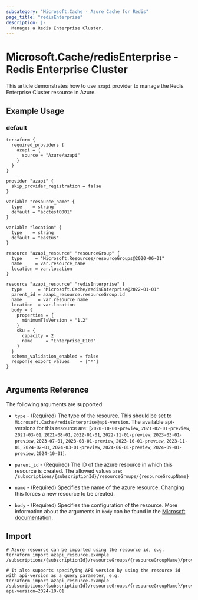 ```yaml
---
subcategory: "Microsoft.Cache - Azure Cache for Redis"
page_title: "redisEnterprise"
description: |-
  Manages a Redis Enterprise Cluster.
---
```


# Microsoft.Cache/redisEnterprise - Redis Enterprise Cluster

This article demonstrates how to use `azapi` provider to manage the Redis Enterprise Cluster resource in Azure.

## Example Usage

### default

```hcl
terraform {
  required_providers {
    azapi = {
      source = "Azure/azapi"
    }
  }
}

provider "azapi" {
  skip_provider_registration = false
}

variable "resource_name" {
  type    = string
  default = "acctest0001"
}

variable "location" {
  type    = string
  default = "eastus"
}

resource "azapi_resource" "resourceGroup" {
  type     = "Microsoft.Resources/resourceGroups@2020-06-01"
  name     = var.resource_name
  location = var.location
}

resource "azapi_resource" "redisEnterprise" {
  type      = "Microsoft.Cache/redisEnterprise@2022-01-01"
  parent_id = azapi_resource.resourceGroup.id
  name      = var.resource_name
  location  = var.location
  body = {
    properties = {
      minimumTlsVersion = "1.2"
    }
    sku = {
      capacity = 2
      name     = "Enterprise_E100"
    }
  }
  schema_validation_enabled = false
  response_export_values    = ["*"]
}


```



## Arguments Reference

The following arguments are supported:

* `type` - (Required) The type of the resource. This should be set to `Microsoft.Cache/redisEnterprise@api-version`. The available api-versions for this resource are: [`2020-10-01-preview`, `2021-02-01-preview`, `2021-03-01`, `2021-08-01`, `2022-01-01`, `2022-11-01-preview`, `2023-03-01-preview`, `2023-07-01`, `2023-08-01-preview`, `2023-10-01-preview`, `2023-11-01`, `2024-02-01`, `2024-03-01-preview`, `2024-06-01-preview`, `2024-09-01-preview`, `2024-10-01`].

* `parent_id` - (Required) The ID of the azure resource in which this resource is created. The allowed values are:  
  `/subscriptions/{subscriptionId}/resourceGroups/{resourceGroupName}`

* `name` - (Required) Specifies the name of the azure resource. Changing this forces a new resource to be created.

* `body` - (Required) Specifies the configuration of the resource. More information about the arguments in `body` can be found in the [Microsoft documentation](https://learn.microsoft.com/en-us/azure/templates/Microsoft.Cache/redisEnterprise?pivots=deployment-language-terraform).

## Import

 ```shell
 # Azure resource can be imported using the resource id, e.g.
 terraform import azapi_resource.example /subscriptions/{subscriptionId}/resourceGroups/{resourceGroupName}/providers/Microsoft.Cache/redisEnterprise/{resourceName}
 
 # It also supports specifying API version by using the resource id with api-version as a query parameter, e.g.
 terraform import azapi_resource.example /subscriptions/{subscriptionId}/resourceGroups/{resourceGroupName}/providers/Microsoft.Cache/redisEnterprise/{resourceName}?api-version=2024-10-01
 ```
